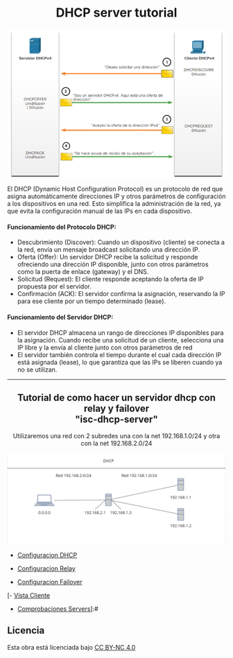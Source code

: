 <h1 align="center"> DHCP server tutorial</h1>

<div align="center">
<img src="img/funcionamiento.png">
</div>

El DHCP (Dynamic Host Configuration Protocol) es un protocolo de red que asigna automáticamente direcciones IP y otros parámetros de configuración a los dispositivos en una red. Esto simplifica la administración de la red, ya que evita la configuración manual de las IPs en cada dispositivo.

#### Funcionamiento del Protocolo DHCP:
- Descubrimiento (Discover): Cuando un dispositivo (cliente) se conecta a la red, envía un mensaje broadcast solicitando una dirección IP.
- Oferta (Offer): Un servidor DHCP recibe la solicitud y responde ofreciendo una dirección IP disponible, junto con otros parámetros como la puerta de enlace (gateway) y el DNS.
- Solicitud (Request): El cliente responde aceptando la oferta de IP propuesta por el servidor.
- Confirmación (ACK): El servidor confirma la asignación, reservando la IP para ese cliente por un tiempo determinado (lease).
#### Funcionamiento del Servidor DHCP:
- El servidor DHCP almacena un rango de direcciones IP disponibles para la asignación. Cuando recibe una solicitud de un cliente, selecciona una IP libre y la envía al cliente junto con otros parámetros de red
- El servidor también controla el tiempo durante el cual cada dirección IP está asignada (lease), lo que garantiza que las IPs se liberen cuando ya no se utilizan.

----------------------------------------------------------------------------------------------------------

<div align="center">
<h2>Tutorial de como hacer un servidor dhcp con relay y failover</br>
  "isc-dhcp-server"</h2>

Utilizaremos una red con 2 subredes una con la net 192.168.1.0/24 y otra con la net 192.168.2.0/24
</div>

![topologiaRed](img/esquema_de_red.png)

- [Configuracion DHCP](doc/configuracion-dhcp.md)

- [Configuracion Relay](doc/configuracion-relay.md)

- [Configuracion Failover](doc/configuracion-failover.md)

[- [Vista Cliente](doc/comprobacion-cliente.md)

- [Comprobaciones Servers](dec/comprobacion-servers)]:#

## Licencia
<p xmlns:cc="http://creativecommons.org/ns#" >Esta obra está licenciada bajo <a href="https://creativecommons.org/licenses/by-nc/4.0/?ref=chooser-v1" target="_blank" rel="license noopener noreferrer" style="display:inline-block;">CC BY-NC 4.0<img style="height:22px!important;margin-left:3px;vertical-align:text-bottom;" src="https://mirrors.creativecommons.org/presskit/icons/cc.svg?ref=chooser-v1" alt=""><img style="height:22px!important;margin-left:3px;vertical-align:text-bottom;" <img style="altura: 22px!important;margin-left:3px;vertical-align:text-bottom;" src="https://mirrors.creativecommons.org/presskit/icons/nc.svg?ref=chooser-v1" alt=""><img style="altura: 22px!important;margin-left:3px;vertical-align:text-bottom;" src="https://mirrors.creativecommons.org/presskit/icons/nc.svg?ref=chooser-v1" alt=""></a></p>
